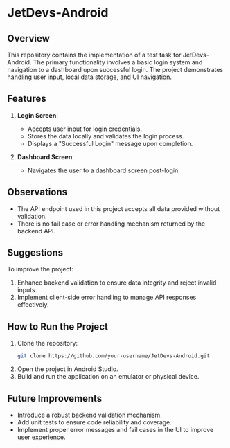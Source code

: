 # JetDevs-Android 

## Overview

This repository contains the implementation of a test task for JetDevs-Android. The primary functionality involves a basic login system and navigation to a dashboard upon successful login. The project demonstrates handling user input, local data storage, and UI navigation.

## Features

1. **Login Screen**:
   - Accepts user input for login credentials.
   - Stores the data locally and validates the login process.
   - Displays a "Successful Login" message upon completion.

2. **Dashboard Screen**:
   - Navigates the user to a dashboard screen post-login.

## Observations

- The API endpoint used in this project accepts all data provided without validation.
- There is no fail case or error handling mechanism returned by the backend API.

## Suggestions

To improve the project:
1. Enhance backend validation to ensure data integrity and reject invalid inputs.
2. Implement client-side error handling to manage API responses effectively.

## How to Run the Project

1. Clone the repository:
   ```sh
   git clone https://github.com/your-username/JetDevs-Android.git
   ```
2. Open the project in Android Studio.
3. Build and run the application on an emulator or physical device.

## Future Improvements

- Introduce a robust backend validation mechanism.
- Add unit tests to ensure code reliability and coverage.
- Implement proper error messages and fail cases in the UI to improve user experience.


